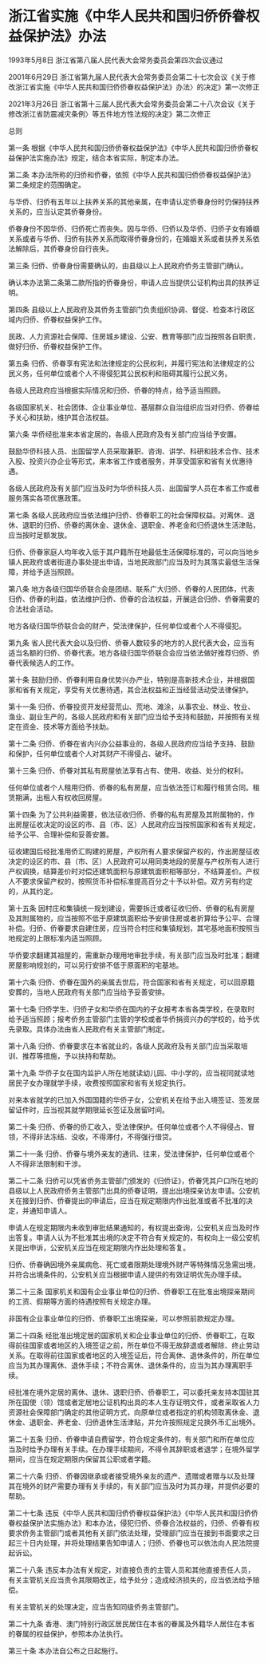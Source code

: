 # 浙江省实施《中华人民共和国归侨侨眷权益保护法》办法

1993年5月8日 浙江省第八届人民代表大会常务委员会第四次会议通过

2001年6月29日 浙江省第九届人民代表大会常务委员会第二十七次会议《关于修改浙江省实施《中华人民共和国归侨侨眷权益保护法》办法〉的决定》第一次修正

2021年3月26日 浙江省第十三届人民代表大会常务委员会第二十八次会议《关于修改浙江省防震减灾条例〉等五件地方性法规的决定》第二次修正



总则

第一条 根据《中华人民共和国归侨侨眷权益保护法》《中华人民共和国归侨侨眷权益保护法实施办法》规定，结合本省实际，制定本办法。

第二条 本办法所称的归侨和侨眷，依照《中华人民共和国归侨侨眷权益保护法》第二条规定的范围确定。

与华侨、归侨有五年以上扶养关系的其他亲属，在申请认定侨眷身份时仍保持扶养关系的，应当认定其侨眷身份。

侨眷身份不因华侨、归侨死亡而丧失。因与华侨、归侨以及华侨、归侨子女有婚姻关系或者与华侨、归侨有扶养关系而取得侨眷身份的，在婚姻关系或者扶养关系依法解除后，其侨眷身份自行丧失。

第三条 归侨、侨眷身份需要确认的，由县级以上人民政府侨务主管部门确认。

确认本办法第二条第二款所指的侨眷身份，申请人应当提供公证机构出具的扶养证明。

第四条 县级以上人民政府及其侨务主管部门负责组织协调、督促、检查本行政区域内归侨、侨眷权益保护工作。

民政、人力资源社会保障、住房城乡建设、公安、教育等部门应当按照各自职责，做好归侨、侨眷权益保护工作。

第五条 归侨、侨眷享有宪法和法律规定的公民权利，并履行宪法和法律规定的公民义务，任何单位或者个人不得侵犯其公民权利和阻碍其履行公民义务。

各级人民政府应当根据实际情况和归侨、侨眷的特点，给予适当照顾。

各级国家机关、社会团体、企业事业单位、基层群众自治组织应当对归侨、侨眷给予关心和扶助，维护其合法权益。

第六条 华侨经批准来本省定居的，各级人民政府及有关部门应当给予安置。

鼓励华侨科技人员、出国留学人员采取兼职、咨询、讲学、科研和技术合作、技术入股、投资兴办企业等形式，来本省工作或者服务，并享受国家和省有关优惠待遇。

各级人民政府及有关部门应当及时为华侨科技人员、出国留学人员在本省工作或者服务落实各项优惠政策。

第七条 各级人民政府应当依法维护归侨、侨眷职工的社会保障权益。对离休、退休、退职的归侨、侨眷的离休金、退休金、退职金、养老金和归侨退休生活津贴，应当按时足额发放。

归侨、侨眷家庭人均年收入低于其户籍所在地最低生活保障标准的，可以向当地乡镇人民政府或者街道办事处提出申请，当地民政部门应当及时为其落实最低生活保障，并给予适当照顾。

第八条 地方各级归国华侨联合会是团结、联系广大归侨、侨眷的人民团体，代表归侨、侨眷的利益，依法维护归侨、侨眷的合法权益，开展适合归侨、侨眷需要的合法社会活动。

地方各级归国华侨联合会的财产，受法律保护，任何单位或者个人不得侵犯。

第九条 省人民代表大会以及归侨、侨眷人数较多的地方的人民代表大会，应当有适当名额的归侨、侨眷代表。地方各级归国华侨联合会应当依法做好推荐归侨、侨眷代表候选人的工作。

第十条 鼓励归侨、侨眷利用自身优势兴办产业，特别是高新技术企业，并根据国家和省有关规定，享受有关优惠待遇，其合法权益和正当经营活动受法律保护。

第十一条 归侨、侨眷投资开发经营荒山、荒地、滩涂，从事农业、林业、牧业、渔业、副业生产的，各级人民政府和有关部门应当给予支持和鼓励，并按照有关规定在资金、技术等方面给予扶助。

第十二条 归侨、侨眷在省内兴办公益事业的，各级人民政府应当给予支持、鼓励和保护，任何单位或者个人对其财产不得侵占、破坏。

第十三条 归侨、侨眷对其私有房屋依法享有占有、使用、收益、处分的权利。

任何单位或者个人租用归侨、侨眷的私有房屋，应当依法签订和履行租赁合同。租赁期满，出租人有权收回房屋。

第十四条 为了公共利益需要，依法征收归侨、侨眷的私有房屋及其附属物的，作出房屋征收决定的设区的市、县（市、区）人民政府应当按照国家和省有关规定，给予公平、合理补偿和妥善安置。

征收建国后经批准用侨汇购建的房屋，产权所有人要求保留产权的，作出房屋征收决定的设区的市、县（市、区）人民政府可以用同类地段的房屋与产权所有人进行产权调换，结算差价时对偿还建筑面积与原建筑面积相等部分，不结算差价。产权人不要求保留产权的，按照货币补偿标准提高百分之十予以补偿。双方另有约定的，从其约定。

第十五条 因村庄和集镇统一规划建设，需要拆迁或者征收归侨、侨眷的私有房屋及其附属物的，应当按照不低于原建筑面积给予安排住房或者折算给予公平、合理补偿。归侨、侨眷要求自建住房，应当符合村庄和集镇规划，其宅基地面积按照当地规定的上限标准内适当照顾。

华侨要求翻建其祖屋的，需重新办理用地审批手续，有关部门应当及时批准；翻建房屋影响规划的，可以另行安排不低于原面积的宅基地。

第十六条 归侨、侨眷在国外的亲属去世后，符合国家和省有关规定，可以回原籍安葬的，当地人民政府有关部门应当给予妥善安排。

第十七条 归侨学生、归侨子女和华侨在国内的子女报考本省各类学校，在录取时给予适当照顾；报考侨务主管部门主管的学校或者华侨捐资兴办的学校的，给予优先录取。具体办法由省人民政府有关主管部门制定。

第十八条 归侨、侨眷要求在本省就业的，各级人民政府及有关部门应当采取培训、推荐等措施，予以扶持和帮助。

第十九条 华侨子女在国内监护人所在地就读幼儿园、中小学的，应当视同就读地居民子女办理就学手续，收费按照国家和省有关规定执行。

对来本省就学的已加入外国国籍的华侨子女，公安机关在给予出入境签证、签发居留证件时，应当视其就学期限延长签证及居留时间。

第二十条 归侨、侨眷的侨汇收入，受法律保护。任何单位或者个人不得侵占、冒领，不得非法冻结、没收，不得滞付，不得强行借贷。

第二十一条 归侨、侨眷与境外亲友的通讯、往来，受法律保护，任何单位或者个人不得非法限制和干涉。

第二十二条 归侨可以凭省侨务主管部门颁发的《归侨证》，侨眷凭其户口所在地的县级以上人民政府侨务主管部门出具的侨眷证明，提出出境探亲访友申请。公安机关在接到归侨、侨眷提出的申请后，应当在规定期限内作出批准或者不批准的决定，并通知申请人。

申请人在规定期限内未收到审批结果通知的，有权提出查询，公安机关应当及时作出答复。申请人认为不批准其出境的决定不符合有关规定的，有权向上一级公安机关提出申诉，公安机关应当在规定期限内作出处理和答复。

归侨、侨眷确因境外亲属病危、死亡或者限期处理境外财产等特殊情况急需出境，并符合出境条件的，公安机关应当根据申请人提供的有效证明优先办理手续。

第二十三条 国家机关和国有企业事业单位的归侨、侨眷职工在批准出境探亲期间的工资、假期等方面的待遇按照有关规定办理。

非国有企业事业单位的归侨、侨眷职工出境探亲，可以参照前款规定办理。

第二十四条 经批准出境定居的国家机关和企业事业单位的归侨、侨眷职工，在取得前往国家或者地区的入境签证之前，所在单位不得无故辞退或者解除、终止劳动关系。在取得前往国家或者地区的入境签证后，符合离休、退休条件的，所在单位应当为其办理离休、退休手续；不符合离休、退休条件的，应当为其办理离职手续。

经批准在境外定居的离休、退休、退职归侨、侨眷职工，可以委托亲友持本国驻其所在国使（领）馆或者定居地公证机构出具的本人生存证明文件，或者采取省人力资源社会保障部门确定的其他证明方式，向原单位或者指定的机构领取离休金、退休金、退职金、养老金、归侨退休生活津贴，并允许按照规定兑换外币汇出境外。

第二十五条 归侨、侨眷申请自费留学，符合规定条件的，有关部门和所在单位应当及时给予办理有关手续。在办理手续期间，不得令其辞职或者退学；在境外留学期间，应当在规定期限内保留其公职或者学籍。

第二十六条 归侨、侨眷因继承或者接受境外亲友的遗产、遗赠或者赠与以及处理其在境外的财产需要办理有关手续的，有关部门应当及时为其办理，并提供必要的帮助。

第二十七条 违反《中华人民共和国归侨侨眷权益保护法》《中华人民共和国归侨侨眷权益保护法实施办法》和本办法，侵犯归侨、侨眷合法权益的，归侨、侨眷有权要求侨务主管部门或者其他有关部门依法处理，受理部门应当在接到书面要求之日起三十日内处理，并将处理结果告知申请人；归侨、侨眷也可以依法向人民法院提起诉讼。

第二十八条 违反本办法有关规定，对直接负责的主管人员和其他直接责任人员，有关主管机关应当责令其限期改正，给予处分；造成经济损失的，应当依法给予赔偿。

有关主管机关的处理决定，应当告知同级侨务主管部门。

第二十九条 香港、澳门特别行政区居民居住在本省的眷属及外籍华人居住在本省的眷属的权益保护，参照本办法执行。

第三十条 本办法自公布之日起施行。